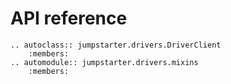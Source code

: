 # API reference

```{eval-rst}
.. autoclass:: jumpstarter.drivers.DriverClient
    :members:
.. automodule:: jumpstarter.drivers.mixins
    :members:
```

